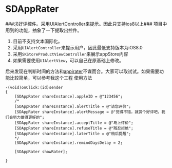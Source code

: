 # SDAppRater
###求好评控件。采用UIAlertController来提示。因此只支持ios8以上###
项目中用到的功能，抽象了一下提取出控件。
1. 目前不支持文本国际化。
2. 采用`UIAlertController`来提示用户，因此最低支持版本为iOS8.0
3. 采用`SKStoreProductViewController`来展示appStore内容
4. 如果需要使用`UIAlertView`，可以自己在原基础上修改。

后来发现在判断时间的方法和[appirater](https://github.com/arashpayan/appirater)不谋而合。大家可以取试试。如果需要功能比较简单，可以参考我这个工程
使用方法
```
-(void)onClick:(id)sender
{
    [SDAppRater shareInstance].appleID = @"123456";
    /*
    [SDAppRater shareInstance].alertTitle = @"请您评价";
    [SDAppRater shareInstance].alertMessage = @"觉得不错，就赏个好评吧，我们会努力做得更好的";
    [SDAppRater shareInstance].acceptTitle = @"马上评价";
    [SDAppRater shareInstance].refuseTitle = @"残忍拒绝";
    [SDAppRater shareInstance].laterTitle = @"稍后提醒";
    */
    [SDAppRater shareInstance].remindDaysDelay = 2;

    [SDAppRater showRater];

}
```

